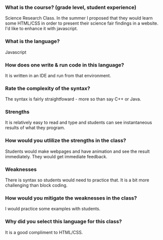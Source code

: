 ### What is the course? (grade level, student experience)

Science Research Class. In the summer I proposed that they would learn some HTML/CSS in order to present their science fair findings in a website. I'd like to enhance it with javascript.

### What is the language?

Javascript 

### How does one write & run code in this language?

It is written in an IDE and run from that environment. 

### Rate the complexity of the syntax?

The syntax is fairly straightfoward - more so than say C++ or Java. 

### Strengths

It is relatively easy to read and type and students can see instantaneous results of what they program. 

### How would you utlilize the strengths in the class?

Students would make webpages and have animation and see the result immediately. They would get immediate feedback. 

### Weaknesses

There is syntax so students would need to practice that. It is a bit more challenging than block coding. 

### How would you mitigate the weaknesses in the class?

I would practice some examples with students. 


### Why did you select this language for this class?

It is a good compliment to HTML/CSS. 
